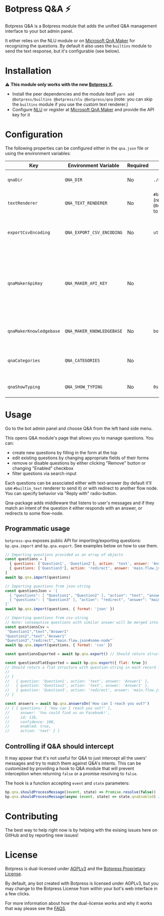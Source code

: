 # Botpress Q&A ⚡

Botpress Q&A is a Botpress module that adds the unified Q&A management interface to your bot admin panel.

It either relies on the NLU module or on [Microsoft QnA Maker](https://www.qnamaker.ai) for recognizing the questions. By default it also uses the `builtins` module to send the text response, but it's configurable (see below).

# Installation

⚠️ **This module only works with the new [Botpress X](https://github.com/botpress/botpress).**

- Install the peer dependencies and the module iteslf `yarn add @botpress/builtins @botpress/nlu @botpress/qna` (note: you can skip the `builtins` module if you use the custom text renderer.)
- Configure [NLU](https://github.com/botpress/botpress/tree/master/packages/functionals/botpress-nlu#botpress-nlu-) or register at [Microsoft QnA Maker](https://www.qnamaker.ai) and provide the API key for it

# Configuration

The following properties can be configured either in the `qna.json` file or using the environment variables:

| Key | Environment Variable | Required | Default | |
| ------------- | -------- | ----- | ---- | ---- |
| `qnaDir` | `QNA_DIR` | No | `./qna` | The directory where the Q&A data is stored.
| `textRenderer` | `QNA_TEXT_RENDERER` | No | `#builtin_text` (requires `@botpress/builtins` to be installed) | The _renderer_ used to format the text responses.
| `exportCsvEncoding` | `QNA_EXPORT_CSV_ENCODING` | No | `utf8` | Encoding for CSV that can be exported from Q&A module
| `qnaMakerApiKey` | `QNA_MAKER_API_KEY` | No | | API-key for [Microsoft QnA Maker](https://www.qnamaker.ai). If provided QnA maker gets used to save items and search through them (instead of NLU-module)
| `qnaMakerKnowledgebase` | `QNA_MAKER_KNOWLEDGEBASE` | No | `botpress` | Name of the QnA Maker knowledgebase to use
| `qnaCategories` | `QNA_CATEGORIES` | No | | Comma-separated list of categories to use within QNA-module
| `qnaShowTyping` | `QNA_SHOW_TYPING` | No | `0s` | The time of showing typing indicators

# Usage

Go to the bot admin panel and choose Q&A from the left hand side menu.

This opens Q&A module's page that allows you to manage questions. You can:

- create new questions by filling in the form at the top
- edit existing questions by changing appropriate fields of their forms
- remove or disable questions by either clicking "Remove" button or changing "Enabled" checkbox
- filter questions via search-input

Each questions can be associated either with text-answer (by default it'll use `#builtin_text` renderer to send it) or with redirect to another flow node. You can specify behavior via "Reply with" radio-button.

Qna-package adds middleware that listens to user's messages and if they match an intent of the question it either responds with an answer, or redirects to some flow-node.

## Programmatic usage

`botpress-qna` exposes public API for importing/exporting questions: `bp.qna.import` and `bp.qna.export`.
See examples below on how to use them.

```js
// Importing questions provided as an array of objects
const questions = [
  { questions: ['Question1', 'Question2'], action: 'text', answer: 'Answer1' },
  { questions: ['Question3'], action: 'redirect', answer: 'main.flow.json#some-node' }
]
await bp.qna.import(questions)

// Importing questions from json-string
const questionsJson = `[
  { "questions": [ "Question1", "Question2" ], "action": "text", "answer": "Answer1" },
  { "questions": [ "Question3" ], "action": "redirect", "answer": "main.flow.json#some-node" }
]`
await bp.qna.import(questions, { format: 'json' })

// Importing questions from csv-string
// Note: consequtive questions with similar answer will be merged into one record with multiple questions
const questionsCsv = 
`"Question1","text","Answer1"
"Question2","text","Answer1"
"Question3","redirect","main.flow.json#some-node"`
await bp.qna.import(questions, { format: 'csv' })
```

```js
const questionsExported = await bp.qna.export() // Should return structure similar to "questions" const in previous example

const questionsFlatExported = await bp.qna.export({ flat: true })
// Should return a flat structure with question-string in each record like this (might be useful for exporting to CSV):
// 
// [
//   { question: 'Question1', action: 'text', answer: 'Answer1' },
//   { question: 'Question2', action: 'text', answer: 'Answer1' },
//   { question: 'Question3', action: 'redirect', answer: 'main.flow.json#some-node' }
// ]
```

```js
const answers = await bp.qna.answersOn('How can I reach you out?')
// [ { questions: [ 'How can I reach you out?' ],
//     answer: 'You could find us on Facebook!',
//     id: 116,
//     confidence: 100,
//     enabled: true,
//     action: 'text' } ]
```

## Controlling if Q&A should intercept

It may appear that it's not useful for Q&A to just intercept all the users' messages and try to match them against Q&A's intents. This can be customized by providing a hook to Q&A module that will prevent interception when returning `false` or a promise resolving to `false`.

The hook is a function accepting `event` and `state` parameters:

```js
bp.qna.shouldProcessMessage((event, state) => Promise.resolve(false))
bp.qna.shouldProcessMessage(async (event, state) => state.qnaEnabled) // It's also possible to use an async-function
```

# Contributing

The best way to help right now is by helping with the exising issues here on GitHub and by reporting new issues!

# License

Botpress is dual-licensed under [AGPLv3](/licenses/LICENSE_AGPL3) and the [Botpress Proprietary License](/licenses/LICENSE_BOTPRESS).

By default, any bot created with Botpress is licensed under AGPLv3, but you may change to the Botpress License from within your bot's web interface in a few clicks.

For more information about how the dual-license works and why it works that way please see the <a href="https://botpress.io/faq">FAQS</a>.

